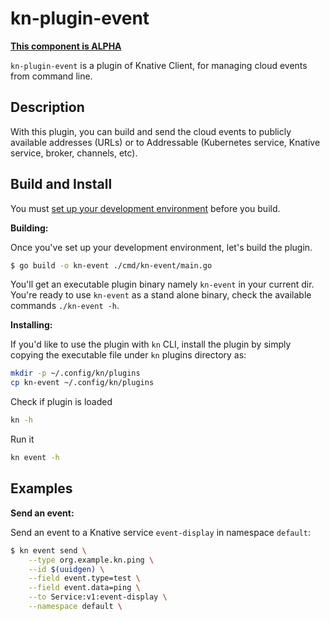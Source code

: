# kn-plugin-event

**[This component is ALPHA](https://github.com/knative/community/tree/main/mechanics/MATURITY-LEVELS.md)**

`kn-plugin-event` is a plugin of Knative Client, for managing cloud events from
command line.

## Description

With this plugin, you can build and send the cloud events to publicly available
addresses (URLs) or to Addressable (Kubernetes service, Knative service, broker,
channels, etc).

## Build and Install

You must
[set up your development environment](https://github.com/knative/client/blob/master/docs/DEVELOPMENT.md#prerequisites)
before you build.

**Building:**

Once you've set up your development environment, let's build the plugin.

```sh
$ go build -o kn-event ./cmd/kn-event/main.go
```

You'll get an executable plugin binary namely `kn-event` in your current dir.
You're ready to use `kn-event` as a stand alone binary, check the available
commands `./kn-event -h`.

**Installing:**

If you'd like to use the plugin with `kn` CLI, install the plugin by simply
copying the executable file under `kn` plugins directory as:

```sh
mkdir -p ~/.config/kn/plugins
cp kn-event ~/.config/kn/plugins
```

Check if plugin is loaded

```sh
kn -h
```

Run it

```sh
kn event -h
```

## Examples

**Send an event:**

Send an event to a Knative service `event-display` in namespace `default`:

```sh
$ kn event send \
    --type org.example.kn.ping \
    --id $(uuidgen) \
    --field event.type=test \
    --field event.data=ping \
    --to Service:v1:event-display \
    --namespace default \
```
